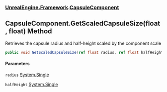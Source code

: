 ### [UnrealEngine.Framework](./UnrealEngine-Framework.md 'UnrealEngine.Framework').[CapsuleComponent](./UnrealEngine-Framework-CapsuleComponent.md 'UnrealEngine.Framework.CapsuleComponent')
## CapsuleComponent.GetScaledCapsuleSize(float, float) Method
Retrieves the capsule radius and half-height scaled by the component scale  
```csharp
public void GetScaledCapsuleSize(ref float radius, ref float halfHeight);
```
#### Parameters
<a name='UnrealEngine-Framework-CapsuleComponent-GetScaledCapsuleSize(float_float)-radius'></a>
`radius` [System.Single](https://docs.microsoft.com/en-us/dotnet/api/System.Single 'System.Single')  
  
<a name='UnrealEngine-Framework-CapsuleComponent-GetScaledCapsuleSize(float_float)-halfHeight'></a>
`halfHeight` [System.Single](https://docs.microsoft.com/en-us/dotnet/api/System.Single 'System.Single')  
  
